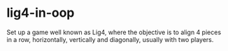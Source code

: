 # lig4-in-oop
Set up a game well known as Lig4, where the objective is to align 4 pieces in a row, horizontally, vertically and diagonally, usually with two players.
